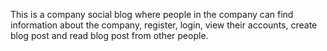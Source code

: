 This is a company social blog where people in the company can find information about the company, register, login, view their accounts, create blog post and read blog post from other people.
